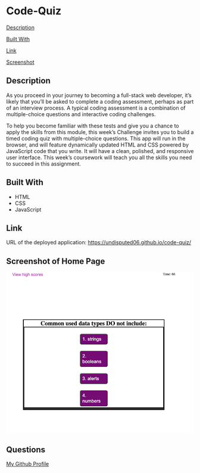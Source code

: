 # Code-Quiz 

[Description](#decription)

[Built With](#built-with)

[Link](#link)

[Screenshot](#screenshot-of-home-page)
## Description 

As you proceed in your journey to becoming a full-stack web developer, it’s likely that you’ll be asked to complete a coding assessment, perhaps as part of an interview process. A typical coding assessment is a combination of multiple-choice questions and interactive coding challenges.

To help you become familiar with these tests and give you a chance to apply the skills from this module, this week’s Challenge invites you to build a timed coding quiz with multiple-choice questions. This app will run in the browser, and will feature dynamically updated HTML and CSS powered by JavaScript code that you write. It will have a clean, polished, and responsive user interface. This week’s coursework will teach you all the skills you need to succeed in this assignment.

## Built With 

* HTML
* CSS
* JavaScript

## Link

URL of the deployed application: https://undisputed06.github.io/code-quiz/
## Screenshot of Home Page

![Screenshot of Home Page](./assets/images/Quiz-img.png)


## Questions
[My Github Profile](https://github.com/Undisputed06)
  



